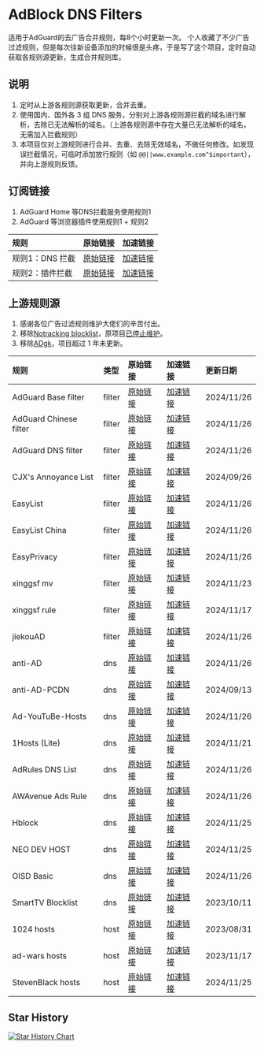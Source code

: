 # AdBlock DNS Filters
适用于AdGuard的去广告合并规则，每8个小时更新一次。
个人收藏了不少广告过滤规则，但是每次往新设备添加的时候很是头疼，于是写了这个项目，定时自动获取各规则源更新，生成合并规则库。

## 说明
1. 定时从上游各规则源获取更新，合并去重。
2. 使用国内、国外各 3 组 DNS 服务，分别对上游各规则源拦截的域名进行解析，去除已无法解析的域名。（上游各规则源中存在大量已无法解析的域名，无需加入拦截规则）
3. 本项目仅对上游规则进行合并、去重、去除无效域名，不做任何修改。如发现误拦截情况，可临时添加放行规则（如 `@@||www.example.com^$important`），并向上游规则反馈。

## 订阅链接
1. AdGuard Home 等DNS拦截服务使用规则1
2. AdGuard 等浏览器插件使用规则1 + 规则2

| 规则 | 原始链接 | 加速链接 |
|:-|:-|:-|
| 规则1：DNS 拦截 | [原始链接](https://raw.githubusercontent.com/Sanyue0v0/adblockfilters/main/rules/adblockdns.txt) | [加速链接](https://mirror.ghproxy.com/https://raw.githubusercontent.com/Sanyue0v0/adblockfilters/main/rules/adblockdns.txt) |
| 规则2：插件拦截 | [原始链接](https://raw.githubusercontent.com/Sanyue0v0/adblockfilters/main/rules/adblockfilters.txt) | [加速链接](https://mirror.ghproxy.com/https://raw.githubusercontent.com/Sanyue0v0/adblockfilters/main/rules/adblockfilters.txt) |

## 上游规则源
1. 感谢各位广告过滤规则维护大佬们的辛苦付出。
2. 移除[Notracking blocklist](https://raw.githubusercontent.com/notracking/hosts-blocklists/master/adblock/adblock.txt)，原项目[已停止维护](https://github.com/notracking/hosts-blocklists/issues/900)。
3. 移除[ADgk](https://raw.githubusercontent.com/banbendalao/ADgk/master/ADgk.txt)，项目超过 1 年未更新。

| 规则 | 类型 | 原始链接 | 加速链接 | 更新日期 |
|:-|:-|:-|:-|:-|
| AdGuard Base filter | filter | [原始链接](https://raw.githubusercontent.com/AdguardTeam/FiltersRegistry/master/filters/filter_2_Base/filter.txt) | [加速链接](https://mirror.ghproxy.com/https://raw.githubusercontent.com/Sanyue0v0/adblockfilters/main/rules/AdGuard_Base_filter.txt) | 2024/11/26 |
| AdGuard Chinese filter | filter | [原始链接](https://raw.githubusercontent.com/AdguardTeam/FiltersRegistry/master/filters/filter_224_Chinese/filter.txt) | [加速链接](https://mirror.ghproxy.com/https://raw.githubusercontent.com/Sanyue0v0/adblockfilters/main/rules/AdGuard_Chinese_filter.txt) | 2024/11/26 |
| AdGuard DNS filter | filter | [原始链接](https://adguardteam.github.io/AdGuardSDNSFilter/Filters/filter.txt) | [加速链接](https://mirror.ghproxy.com/https://raw.githubusercontent.com/Sanyue0v0/adblockfilters/main/rules/AdGuard_DNS_filter.txt) | 2024/11/26 |
| CJX's Annoyance List | filter | [原始链接](https://raw.githubusercontent.com/cjx82630/cjxlist/master/cjx-annoyance.txt) | [加速链接](https://mirror.ghproxy.com/https://raw.githubusercontent.com/Sanyue0v0/adblockfilters/main/rules/CJX's_Annoyance_List.txt) | 2024/09/26 |
| EasyList | filter | [原始链接](https://easylist-downloads.adblockplus.org/easylist.txt) | [加速链接](https://mirror.ghproxy.com/https://raw.githubusercontent.com/Sanyue0v0/adblockfilters/main/rules/EasyList.txt) | 2024/11/26 |
| EasyList China | filter | [原始链接](https://easylist-downloads.adblockplus.org/easylistchina.txt) | [加速链接](https://mirror.ghproxy.com/https://raw.githubusercontent.com/Sanyue0v0/adblockfilters/main/rules/EasyList_China.txt) | 2024/11/26 |
| EasyPrivacy | filter | [原始链接](https://easylist-downloads.adblockplus.org/easyprivacy.txt) | [加速链接](https://mirror.ghproxy.com/https://raw.githubusercontent.com/Sanyue0v0/adblockfilters/main/rules/EasyPrivacy.txt) | 2024/11/26 |
| xinggsf mv | filter | [原始链接](https://raw.githubusercontent.com/xinggsf/Adblock-Plus-Rule/master/mv.txt) | [加速链接](https://mirror.ghproxy.com/https://raw.githubusercontent.com/Sanyue0v0/adblockfilters/main/rules/xinggsf_mv.txt) | 2024/11/23 |
| xinggsf rule | filter | [原始链接](https://raw.githubusercontent.com/xinggsf/Adblock-Plus-Rule/master/rule.txt) | [加速链接](https://mirror.ghproxy.com/https://raw.githubusercontent.com/Sanyue0v0/adblockfilters/main/rules/xinggsf_rule.txt) | 2024/11/17 |
| jiekouAD | filter | [原始链接](https://raw.githubusercontent.com/damengzhu/banad/main/jiekouAD.txt) | [加速链接](https://mirror.ghproxy.com/https://raw.githubusercontent.com/Sanyue0v0/adblockfilters/main/rules/jiekouAD.txt) | 2024/11/26 |
| anti-AD | dns | [原始链接](https://anti-ad.net/easylist.txt) | [加速链接](https://mirror.ghproxy.com/https://raw.githubusercontent.com/Sanyue0v0/adblockfilters/main/rules/anti-AD.txt) | 2024/11/26 |
| anti-AD-PCDN | dns | [原始链接](https://raw.githubusercontent.com/privacy-protection-tools/anti-AD/master/discretion/pcdn.txt) | [加速链接](https://mirror.ghproxy.com/https://raw.githubusercontent.com/Sanyue0v0/adblockfilters/main/rules/anti-AD-PCDN.txt) | 2024/09/13 |
| Ad-YouTuBe-Hosts | dns | [原始链接](https://ghp.ci/https://github.com/Potterli20/file/releases/download/ad-youtube-hosts/ad-youtube-adguardhome.txt) | [加速链接](https://mirror.ghproxy.com/https://raw.githubusercontent.com/Sanyue0v0/adblockfilters/main/rules/Ad-YouTuBe-Hosts.txt) | 2024/11/26 |
| 1Hosts (Lite) | dns | [原始链接](https://raw.githubusercontent.com/badmojr/1Hosts/master/Lite/adblock.txt) | [加速链接](https://mirror.ghproxy.com/https://raw.githubusercontent.com/Sanyue0v0/adblockfilters/main/rules/1Hosts_(Lite).txt) | 2024/11/21 |
| AdRules DNS List | dns | [原始链接](https://raw.githubusercontent.com/Cats-Team/AdRules/main/dns.txt) | [加速链接](https://mirror.ghproxy.com/https://raw.githubusercontent.com/Sanyue0v0/adblockfilters/main/rules/AdRules_DNS_List.txt) | 2024/11/26 |
| AWAvenue Ads Rule | dns | [原始链接](https://raw.githubusercontent.com/TG-Twilight/AWAvenue-Ads-Rule/main/AWAvenue-Ads-Rule.txt) | [加速链接](https://mirror.ghproxy.com/https://raw.githubusercontent.com/Sanyue0v0/adblockfilters/main/rules/AWAvenue_Ads_Rule.txt) | 2024/11/26 |
| Hblock | dns | [原始链接](https://hblock.molinero.dev/hosts_adblock.txt) | [加速链接](https://mirror.ghproxy.com/https://raw.githubusercontent.com/Sanyue0v0/adblockfilters/main/rules/Hblock.txt) | 2024/11/25 |
| NEO DEV HOST | dns | [原始链接](https://raw.githubusercontent.com/neodevpro/neodevhost/master/lite_adblocker) | [加速链接](https://mirror.ghproxy.com/https://raw.githubusercontent.com/Sanyue0v0/adblockfilters/main/rules/NEO_DEV_HOST.txt) | 2024/11/25 |
| OISD Basic | dns | [原始链接](https://abp.oisd.nl/basic/) | [加速链接](https://mirror.ghproxy.com/https://raw.githubusercontent.com/Sanyue0v0/adblockfilters/main/rules/OISD_Basic.txt) | 2024/11/26 |
| SmartTV Blocklist | dns | [原始链接](https://raw.githubusercontent.com/Perflyst/PiHoleBlocklist/master/SmartTV-AGH.txt) | [加速链接](https://mirror.ghproxy.com/https://raw.githubusercontent.com/Sanyue0v0/adblockfilters/main/rules/SmartTV_Blocklist.txt) | 2023/10/11 |
| 1024 hosts | host | [原始链接](https://raw.githubusercontent.com/Goooler/1024_hosts/master/hosts) | [加速链接](https://mirror.ghproxy.com/https://raw.githubusercontent.com/Sanyue0v0/adblockfilters/main/rules/1024_hosts.txt) | 2023/08/31 |
| ad-wars hosts | host | [原始链接](https://raw.githubusercontent.com/jdlingyu/ad-wars/master/hosts) | [加速链接](https://mirror.ghproxy.com/https://raw.githubusercontent.com/Sanyue0v0/adblockfilters/main/rules/ad-wars_hosts.txt) | 2023/11/17 |
| StevenBlack hosts | host | [原始链接](https://raw.githubusercontent.com/StevenBlack/hosts/master/hosts) | [加速链接](https://mirror.ghproxy.com/https://raw.githubusercontent.com/Sanyue0v0/adblockfilters/main/rules/StevenBlack_hosts.txt) | 2024/11/25 |

## Star History
[![Star History Chart](https://api.star-history.com/svg?repos=Sanyue0v0/adblockfilters&type=Date)](https://star-history.com/#Sanyue0v0/adblockfilters&Date)
